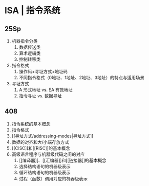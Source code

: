 
# ISA | 指令系统

## 25Sp

1. 机器指令分类
	1. 数据传送类
	2. 算术逻辑类
	3. 控制转移类
2. 指令格式
	1. 操作码+寻址方式+地址码
	2. 不同指令格式（0地址、1地址、2地址、3地址）的特点与适用场景
3. 寻址方式
	1. A 形式地址 vs. EA 有效地址
	2. 指令寻址 vs. 数据寻址

## 408

1. 指令系统的基本概念
2. 指令格式
3. [[寻址方式/addressing-modes|寻址方式]]
4. 数据的对齐和大/小端存放方式
5. [[CISC]]和[[RISC]]的基本概念
6. 高级语言程序与机器级代码之间的对应
	1. [[编译器]]、[[汇编器]]和[[链接器]]的基本概念
	2. 选择结构语句的机器级表示
	3. 循环结构语句的机器级表示
	4. 过程（函数）调用对应的机器级表示

